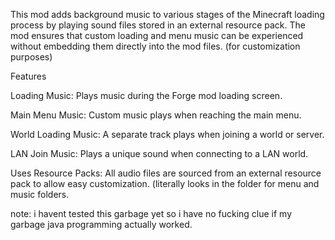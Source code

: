 This mod adds background music to various stages of the Minecraft loading process by playing sound files stored in an external resource pack. The mod ensures that custom loading and menu music can be experienced without embedding them directly into the mod files.
(for customization purposes)

Features

Loading Music: Plays music during the Forge mod loading screen.

Main Menu Music: Custom music plays when reaching the main menu.

World Loading Music: A separate track plays when joining a world or server.

LAN Join Music: Plays a unique sound when connecting to a LAN world.

Uses Resource Packs: All audio files are sourced from an external resource pack to allow easy customization. (literally looks in the folder for menu and music folders.

note: i havent tested this garbage yet so i have no fucking clue if my garbage java programming actually worked.
